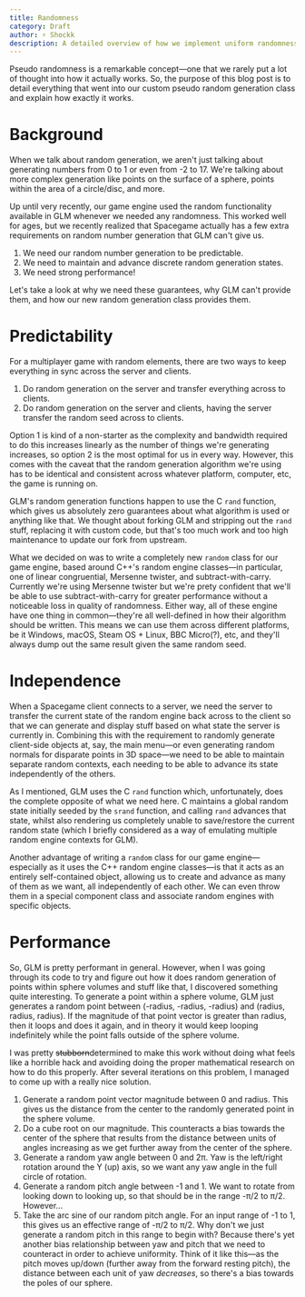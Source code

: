 ```yaml
---
title: Randomness
category: Draft
author: ⚡ Shockk
description: A detailed overview of how we implement uniform randomness in our game engine.
---
```

Pseudo randomness is a remarkable concept—one that we rarely put a lot of thought into how it actually works. So, the purpose of this blog post is to detail everything that went into our custom pseudo random generation class and explain how exactly it works.

# Background

When we talk about random generation, we aren't just talking about generating numbers from 0 to 1 or even from -2 to 17. We're talking about more complex generation like points on the surface of a sphere, points within the area of a circle/disc, and more.

Up until very recently, our game engine used the random functionality available in GLM whenever we needed any randomness. This worked well for ages, but we recently realized that Spacegame actually has a few extra requirements on random number generation that GLM can't give us.

1. We need our random number generation to be predictable.
2. We need to maintain and advance discrete random generation states.
3. We need strong performance!

Let's take a look at why we need these guarantees, why GLM can't provide them, and how our new random generation class provides them.

# Predictability

For a multiplayer game with random elements, there are two ways to keep everything in sync across the server and clients.

1. Do random generation on the server and transfer everything across to clients.
2. Do random generation on the server and clients, having the server transfer the random seed across to clients.

Option 1 is kind of a non-starter as the complexity and bandwidth required to do this increases linearly as the number of things we're generating increases, so option 2 is the most optimal for us in every way. However, this comes with the caveat that the random generation algorithm we're using has to be identical and consistent across whatever platform, computer, etc, the game is running on.

GLM's random generation functions happen to use the C `rand` function, which gives us absolutely zero guarantees about what algorithm is used or anything like that. We thought about forking GLM and stripping out the `rand` stuff, replacing it with custom code, but that's too much work and too high maintenance to update our fork from upstream.

What we decided on was to write a completely new `random` class for our game engine, based around C++'s random engine classes—in particular, one of linear congruential, Mersenne twister, and subtract-with-carry. Currently we're using Mersenne twister but we're prety confident that we'll be able to use subtract-with-carry for greater performance without a noticeable loss in quality of randomness. Either way, all of these engine have one thing in common—they're all well-defined in how their algorithm should be written. This means we can use them across different platforms, be it Windows, macOS, Steam OS + Linux, BBC Micro(?), etc, and they'll always dump out the same result given the same random seed.

# Independence

When a Spacegame client connects to a server, we need the server to transfer the current state of the random engine back across to the client so that we can generate and display stuff based on what state the server is currently in. Combining this with the requirement to randomly generate client-side objects at, say, the main menu—or even generating random normals for disparate points in 3D space—we need to be able to maintain separate random contexts, each needing to be able to advance its state independently of the others.

As I mentioned, GLM uses the C `rand` function which, unfortunately, does the complete opposite of what we need here. C maintains a global random state initially seeded by the `srand` function, and calling `rand` advances that state, whilst also rendering us completely unable to save/restore the current random state (which I briefly considered as a way of emulating multiple random engine contexts for GLM).

Another advantage of writing a `random` class for our game engine—especially as it uses the C++ random engine classes—is that it acts as an entirely self-contained object, allowing us to create and advance as many of them as we want, all independently of each other. We can even throw them in a special component class and associate random engines with specific objects.

# Performance

So, GLM is pretty performant in general. However, when I was going through its code to try and figure out how it does random generation of points within sphere volumes and stuff like that, I discovered something quite interesting. To generate a point within a sphere volume, GLM just generates a random point between (-radius, -radius, -radius) and (radius, radius, radius). If the magnitude of that point vector is greater than radius, then it loops and does it again, and in theory it would keep looping indefinitely while the point falls outside of the sphere volume.

I was pretty ~~stubborn~~determined to make this work without doing what feels like a horrible hack and avoiding doing the proper mathematical research on how to do this properly. After several iterations on this problem, I managed to come up with a really nice solution.

1. Generate a random point vector magnitude between 0 and radius. This gives us the distance from the center to the randomly generated point in the sphere volume.
2. Do a cube root on our magnitude. This counteracts a bias towards the center of the sphere that results from the distance between units of angles increasing as we get further away from the center of the sphere.
3. Generate a random yaw angle between 0 and 2π. Yaw is the left/right rotation around the Y (up) axis, so we want any yaw angle in the full circle of rotation.
4. Generate a random pitch angle between -1 and 1. We want to rotate from looking down to looking up, so that should be in the range -π/2 to π/2. However...
5. Take the arc sine of our random pitch angle. For an input range of -1 to 1, this gives us an effective range of -π/2 to π/2. Why don't we just generate a random pitch in this range to begin with? Because there's yet another bias relationship between yaw and pitch that we need to counteract in order to achieve uniformity. Think of it like this—as the pitch moves up/down (further away from the forward resting pitch), the distance between each unit of yaw *decreases*, so there's a bias towards the poles of our sphere.
